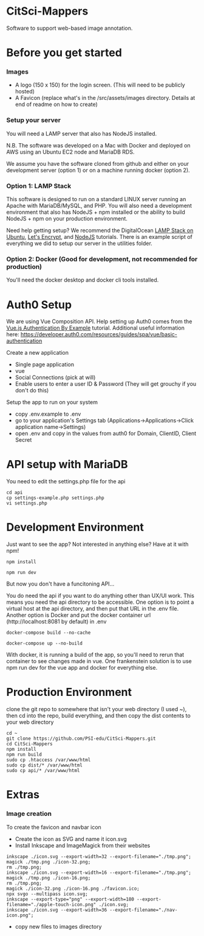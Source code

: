 # CitSci-Mappers
Software to support web-based image annotation.

# Before you get started
### Images
- A logo (150 x 150) for the login screen. (This will need to be publicly hosted)
- A Favicon (replace what's in the /src/assets/images directory. Details at end of readme on how to create)


### Setup your server
You will need a LAMP server that also has NodeJS installed.

N.B. The software was developed on a Mac with Docker and
deployed on AWS using an Ubuntu EC2 node and MariaDB RDS.

We assume you have the software cloned from github and either on your development server (option 1) or on a machine
running docker (option 2).

### Option 1: LAMP Stack
This software is designed to run on a standard LINUX server running an Apache with
MariaDB/MySQL, and PHP. You will also need a development environment that also has NodeJS + npm
installed or the ability to build NodeJS + npm on your production environment.

Need help getting setup? We
recommend the DigitalOcean [LAMP Stack on Ubuntu](https://www.digitalocean.com/community/tutorials/how-to-install-lamp-stack-on-ubuntu),
[Let's Encrypt](https://www.digitalocean.com/community/tutorials/how-to-secure-apache-with-let-s-encrypt-on-ubuntu),
and [NodeJS](https://www.digitalocean.com/community/tutorials/how-to-install-node-js-on-ubuntu-22-04) tutorials.
There is an example script of everything we did to setup our server in the utilities folder.

### Option 2: Docker (Good for development, not recommended for production)
You'll need the docker desktop and docker cli tools installed.

# Auth0 Setup
We are using Vue Composition API. Help setting up Auth0 comes from the [Vue.js Authentication By Example](https://developer.auth0.com/resources/guides/spa/vue/basic-authentication)
tutorial. Additional useful information here: https://developer.auth0.com/resources/guides/spa/vue/basic-authentication

Create a new application
- Single page application
- vue
- Social Connections (pick at will)
- Enable users to enter a user ID & Password (They will get grouchy if you don't do this)

Setup the app to run on your system
- copy .env.example to .env
- go to your application's Settings tab (Applications->Applications->Click application name->Settings)
- open .env and copy in the values from auth0 for Domain, ClientID, Client Secret

# API setup with MariaDB
You need to edit the settings.php file for the api
```
cd api
cp settings-example.php settings.php
vi settings.php
```

# Development Environment

Just want to see the app? Not interested in anything else? Have at it with npm!

` npm install `

` npm run dev `

But now you don't have a funcitoning API...

You do need the api if you want to do anything other than UX/UI work. This
means you need the api
directory to be accessible. One option is to point a virtual host at the 
api directory, and then put that URL in the .env file. Another option is Docker 
and put the docker container url (http://localhost:8081 by default) in .env

` docker-compose build --no-cache `

` docker-compose up --no-build `

With docker, it is running a build of the app, so you'll need to rerun that container to see changes made in vue.
One frankenstein solution is to use npm run dev for the vue app and docker for everything else. 

# Production Environment
clone the git repo to somewhere that isn't your web directory (I used ~), then cd into the repo, build 
everything, and then copy the dist contents to your web directory
```
cd ~
git clone https://github.com/PSI-edu/CitSci-Mappers.git
cd CitSci-Mappers
npm install
npm run build
sudo cp .htaccess /var/www/html
sudo cp dist/* /var/www/html
sudo cp api/* /var/www/html
```



# Extras
### Image creation
To create the favicon and navbar icon
- Create the icon as SVG and name it icon.svg
- Install Inkscape and ImageMagick from their websites
```
inkscape ./icon.svg --export-width=32 --export-filename="./tmp.png";
magick ./tmp.png ./icon-32.png;
rm ./tmp.png;
inkscape ./icon.svg --export-width=16 --export-filename="./tmp.png";
magick ./tmp.png ./icon-16.png;
rm ./tmp.png;
magick ./icon-32.png ./icon-16.png ./favicon.ico;
npx svgo --multipass icon.svg;
inkscape --export-type="png" --export-width=180 --export-filename="./apple-touch-icon.png" ./icon.svg;
inkscape ./icon.svg --export-width=36 --export-filename="./nav-icon.png";
```
- copy new files to images directory


